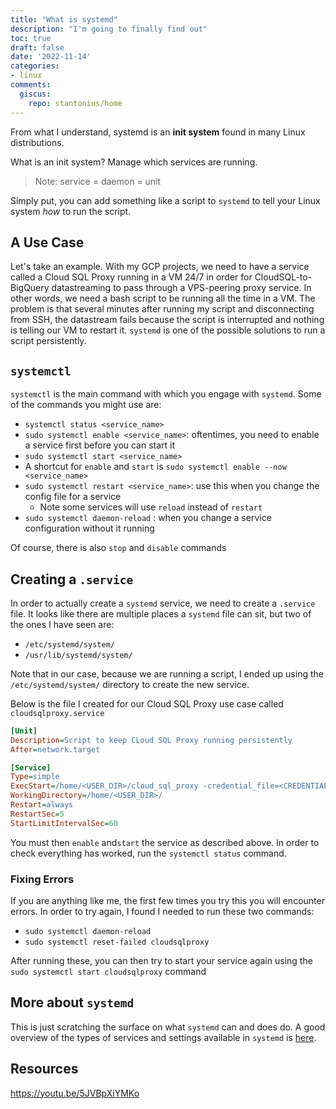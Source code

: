 ```yaml
---
title: "What is systemd"
description: "I'm going to finally find out"
toc: true
draft: false
date: '2022-11-14'
categories:
- linux
comments:
  giscus:
    repo: stantonius/home
---
```




From what I understand, systemd is an **init system** found in many Linux distributions. 

What is an init system? Manage which services are running. 

> Note: service = daemon = unit

Simply put, you can add something like a script to `systemd` to tell your Linux system *how* to run the script.

## A Use Case

Let's take an example. With my GCP projects, we need to have a service called a Cloud SQL Proxy running in a VM 24/7 in order for CloudSQL-to-BigQuery datastreaming to pass through a VPS-peering proxy service. In other words, we need a bash script to be running all the time in a VM. The problem is that several minutes after running my script and disconnecting from SSH, the datastream fails because the script is interrupted and nothing is telling our VM to restart it. `systemd` is one of the possible solutions to run a script persistently. 

## `systemctl`

`systemctl` is the main command with which you engage with `systemd`. Some of the commands you might use are:

* `systemctl status <service_name>`
* `sudo systemctl enable <service_name>`: oftentimes, you need to enable a service first before you can start it
* `sudo systemctl start <service_name>`
* A shortcut for `enable` and `start` is `sudo systemctl enable --now <service_name>`
* `sudo systemctl restart <service_name>`: use this when you change the config file for a service
	* Note some services will use `reload` instead of `restart`
*  `sudo systemctl daemon-reload` : when you change a service configuration without it running

Of course, there is also `stop` and `disable` commands 

## Creating a `.service`

In order to actually create a `systemd` service, we need to create a `.service` file. It looks like there are multiple places a `systemd` file can sit, but two of the ones I have seen are: 
 * `/etc/systemd/system/`
 * `/usr/lib/systemd/system/`

Note that in our case, because we are running a script, I ended up using the `/etc/systemd/system/` directory to create the new service.

Below is the file I created for our Cloud SQL Proxy use case called `cloudsqlproxy.service`

```ini
[Unit]
Description=Script to keep CLoud SQL Proxy running persistently
After=network.target

[Service]
Type=simple
ExecStart=/home/<USER_DIR>/cloud_sql_proxy -credential_file=<CREDENTIAL_FILE> -instances=<INSTANCE_NAME>=tcp:0.0.0.0:3306 -ip_address_types=PRIVATE
WorkingDirectory=/home/<USER_DIR>/
Restart=always
RestartSec=5
StartLimitIntervalSec=60
```

You must then `enable` and`start` the service as described above. In order to check everything has worked, run the `systemctl status` command.

### Fixing Errors

If you are anything like me, the first few times you try this you will encounter errors. In order to try again, I found I needed to run these two commands:

*  `sudo systemctl daemon-reload` 
* `sudo systemctl reset-failed cloudsqlproxy`

After running these, you can then try to start your service again using the `sudo systemctl start cloudsqlproxy` command

## More about `systemd`

This is just scratching the surface on what `systemd` can and does do. A good overview of the types of services and settings available in `systemd` is [here](https://www.digitalocean.com/community/tutorials/understanding-systemd-units-and-unit-files).


## Resources

https://youtu.be/5JVBpXiYMKo


